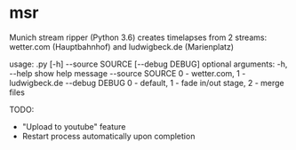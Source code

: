 # msr
Munich stream ripper (Python 3.6) creates timelapses from 2 streams: wetter.com (Hauptbahnhof) and ludwigbeck.de (Marienplatz)

usage: .py [-h] --source SOURCE [--debug DEBUG]
optional arguments:
  -h, --help       show help message
  --source SOURCE  0 - wetter.com, 1 - ludwigbeck.de
  --debug DEBUG    0 - default, 1 - fade in/out stage, 2 - merge files
                   
TODO:
- "Upload to youtube" feature
- Restart process automatically upon completion
